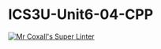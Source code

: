 # ICS3U-Unit6-04-CPP

[![Mr Coxall's Super Linter](https://github.com/venika-sem/ICS3U-Unit6-04-CPP/workflows/Mr%20Coxall's%20Super%20Linter/badge.svg)](https://github.com/venika-sem/ICS3U-Unit6-04-CPP/actions/)
